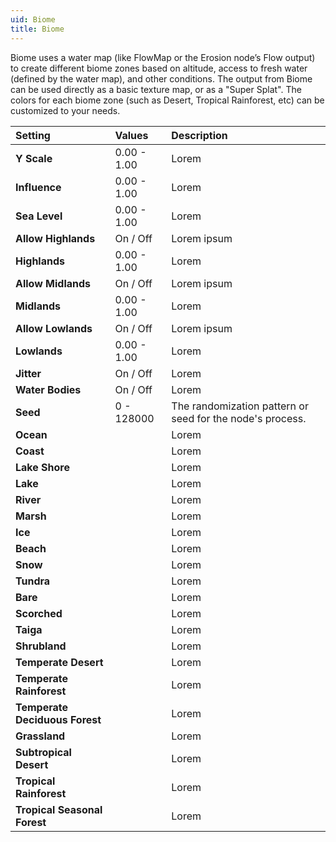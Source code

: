 ```yaml
---
uid: Biome
title: Biome
---
```


Biome uses a water map (like FlowMap or the Erosion node’s Flow output) to create different biome zones based on altitude, access to fresh water (defined by the water map), and other conditions. The output from Biome can be used directly as a basic texture map, or as a "Super Splat". The colors for each biome zone (such as Desert, Tropical Rainforest, etc) can be customized to your needs.

| Setting                        | Values      | Description                                               |
| :----------------------------- | :---------- | :-------------------------------------------------------- |
| **Y Scale**                    | 0.00 - 1.00 | Lorem                                                     |
| **Influence**                  | 0.00 - 1.00 | Lorem                                                     |
| **Sea Level**                  | 0.00 - 1.00 | Lorem                                                     |
| **Allow Highlands**            | On / Off    | Lorem ipsum                                               |
| **Highlands**                  | 0.00 - 1.00 | Lorem                                                     |
| **Allow Midlands**             | On / Off    | Lorem ipsum                                               |
| **Midlands**                   | 0.00 - 1.00 | Lorem                                                     |
| **Allow Lowlands**             | On / Off    | Lorem ipsum                                               |
| **Lowlands**                   | 0.00 - 1.00 | Lorem                                                     |
| **Jitter**                     | On / Off    | Lorem                                                     |
| **Water Bodies**               | On / Off    | Lorem                                                     |
| **Seed**                       | 0 - 128000  | The randomization pattern or seed for the node's process. |
| **Ocean**                      |             | Lorem                                                     |
| **Coast**                      |             | Lorem                                                     |
| **Lake Shore**                 |             | Lorem                                                     |
| **Lake**                       |             | Lorem                                                     |
| **River**                      |             | Lorem                                                     |
| **Marsh**                      |             | Lorem                                                     |
| **Ice**                        |             | Lorem                                                     |
| **Beach**                      |             | Lorem                                                     |
| **Snow**                       |             | Lorem                                                     |
| **Tundra**                     |             | Lorem                                                     |
| **Bare**                       |             | Lorem                                                     |
| **Scorched**                   |             | Lorem                                                     |
| **Taiga**                      |             | Lorem                                                     |
| **Shrubland**                  |             | Lorem                                                     |
| **Temperate Desert**           |             | Lorem                                                     |
| **Temperate Rainforest**       |             | Lorem                                                     |
| **Temperate Deciduous Forest** |             | Lorem                                                     |
| **Grassland**                  |             | Lorem                                                     |
| **Subtropical Desert**         |             | Lorem                                                     |
| **Tropical Rainforest**        |             | Lorem                                                     |
| **Tropical Seasonal Forest**   |             | Lorem                                                     |




